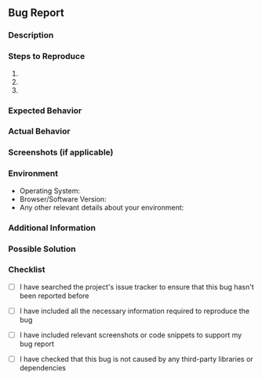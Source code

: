 ## Bug Report
<!-- Sometimes it may be better not to follow the template -->
### Description

<!-- A clear and concise description of the bug you encountered -->

### Steps to Reproduce

1. <!-- List the steps to reproduce the bug -->
2. <!-- Be specific and provide as much detail as possible -->
3. <!-- Include any necessary code snippets, configurations, or data -->

### Expected Behavior

<!-- Describe what you expected to happen -->

### Actual Behavior

<!-- Describe what actually happened -->

### Screenshots (if applicable)

<!-- If the bug is visual, include relevant screenshots or images -->

### Environment

- Operating System:
- Browser/Software Version:
- Any other relevant details about your environment:

### Additional Information

<!-- Provide any additional information or context that might be helpful in resolving the issue -->

### Possible Solution

<!-- If you have any suggestions on how to fix the bug, please provide them -->

### Checklist

- [ ] I have searched the project's issue tracker to ensure that this bug hasn't been reported before
- [ ] I have included all the necessary information required to reproduce the bug
- [ ] I have included relevant screenshots or code snippets to support my bug report
- [ ] I have checked that this bug is not caused by any third-party libraries or dependencies

